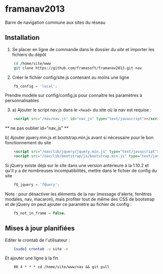 framanav2013
============

Barre de navigation commune aux sites du réseau 

Installation
--------------------
1. Se placer en ligne de commande dans le dossier du *site* et importer les fichiers du dépôt
```bash
	cd /home/site/www
	git clone https://github.com/framasoft/framanav2013.git nav
```

2. Créer le fichier config/site.js contenant au moins une ligne 
```JavaScript
	f$_config = 'local';
```
Prendre modèle sur config/config.js pour connaître les paramètres à personnalisables

3. a) Ajouter le script nav.js dans le `<head>` du site où la nav est requise :
```HTML
	<script src="/nav/nav.js" id="nav_js" type="text/javascript"></script>
```
** ne pas oublier id="nav_js" **
 
   b) Ajouter jquery.min.js et bootstrap.min.js avant si nécessaire pour le bon fonctionnement du site
```HTML
	<script src="/nav/lib/jquery/jquery.min.js" type="text/javascript"></script>
	<script src="/nav/lib/bootstrap/js/bootstrap.min.js" type="text/javascript"></script>
```
Si jQuery existe déjà sur le site dans une version antérieure à la 1.10.2 et qu'il y a de nombreuses incompatibilités,
mettre dans le fichier de config du site
```JavaScript
	f$_jquery = 'fQuery';
```
	
Note : pour désactiver les éléments de la nav (message d'alerte, fenêtres modales, nav, macaron),
mais profiter tout de même des CSS de bootstrap et de jQuery on peut ajouter ce paramètre au fichier de config :
```JavaScript
	f$_not_in_frame = false;
```

Mises à jour planifiées
--------------------
Editer le crontab de l'utilisateur :
```bash
	(sudo) crontab -u site -e
```
Et ajouter une ligne à la fin
```
	00 4 * * * cd /home/site/www/nav && git pull
```
